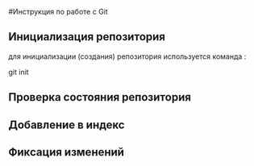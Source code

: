 #Инструкция по работе с Git

## Инициализация репозитория

для инициализации (создания) репозитория используется команда :

git init
## Проверка состояния репозитория

## Добавление в индекс

## Фиксация изменений
